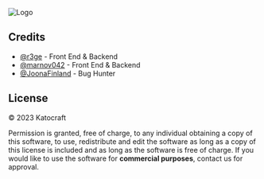 
![Logo](https://i.ibb.co/pnsL4Cv/Logo-1-1.png)




## Credits

- [@r3ge](https://github.com/r3ge) - Front End & Backend
- [@marnov042](https://github.com/marnov042) - Front End & Backend
- [@JoonaFinland](https://github.com/JoonaFinland) - Bug Hunter 


## License 
© 2023 Katocraft

Permission is granted, free of charge, to any 
individual
obtaining a copy of this software, to use, redistribute and edit the software as long as
a copy of this license is included and as long as the software is free of charge.
If you would like to use the software for **commercial purposes**, contact us for approval.
